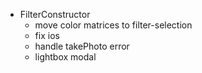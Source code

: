 - FilterConstructor
  - move color matrices to filter-selection
  - fix ios
  - handle takePhoto error
  - lightbox modal
